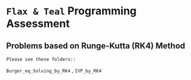 # **`Flax & Teal`** Programming Assessment

## Problems based on Runge-Kutta (RK4) Method

    Please see these folders::
  
`Burger_eq_Solving_by_RK4` , `IVP_by_RK4`

